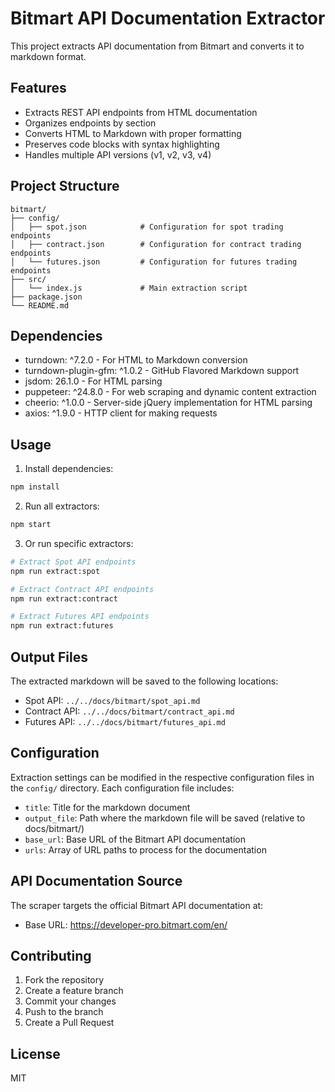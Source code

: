 # Bitmart API Documentation Extractor

This project extracts API documentation from Bitmart and converts it to markdown format.

## Features

- Extracts REST API endpoints from HTML documentation
- Organizes endpoints by section
- Converts HTML to Markdown with proper formatting
- Preserves code blocks with syntax highlighting
- Handles multiple API versions (v1, v2, v3, v4)

## Project Structure

```
bitmart/
├── config/
│   ├── spot.json            # Configuration for spot trading endpoints
│   ├── contract.json        # Configuration for contract trading endpoints
│   └── futures.json         # Configuration for futures trading endpoints
├── src/
│   └── index.js             # Main extraction script
├── package.json
└── README.md
```

## Dependencies

- turndown: ^7.2.0 - For HTML to Markdown conversion
- turndown-plugin-gfm: ^1.0.2 - GitHub Flavored Markdown support
- jsdom: 26.1.0 - For HTML parsing
- puppeteer: ^24.8.0 - For web scraping and dynamic content extraction
- cheerio: ^1.0.0 - Server-side jQuery implementation for HTML parsing
- axios: ^1.9.0 - HTTP client for making requests

## Usage

1. Install dependencies:

```bash
npm install
```

2. Run all extractors:

```bash
npm start
```

3. Or run specific extractors:

```bash
# Extract Spot API endpoints
npm run extract:spot

# Extract Contract API endpoints  
npm run extract:contract

# Extract Futures API endpoints
npm run extract:futures
```

## Output Files

The extracted markdown will be saved to the following locations:

- Spot API: `../../docs/bitmart/spot_api.md`
- Contract API: `../../docs/bitmart/contract_api.md`
- Futures API: `../../docs/bitmart/futures_api.md`

## Configuration

Extraction settings can be modified in the respective configuration files in the `config/` directory. Each configuration file includes:

- `title`: Title for the markdown document
- `output_file`: Path where the markdown file will be saved (relative to docs/bitmart/)
- `base_url`: Base URL of the Bitmart API documentation
- `urls`: Array of URL paths to process for the documentation

## API Documentation Source

The scraper targets the official Bitmart API documentation at:
- Base URL: https://developer-pro.bitmart.com/en/

## Contributing

1. Fork the repository
2. Create a feature branch
3. Commit your changes
4. Push to the branch
5. Create a Pull Request

## License

MIT